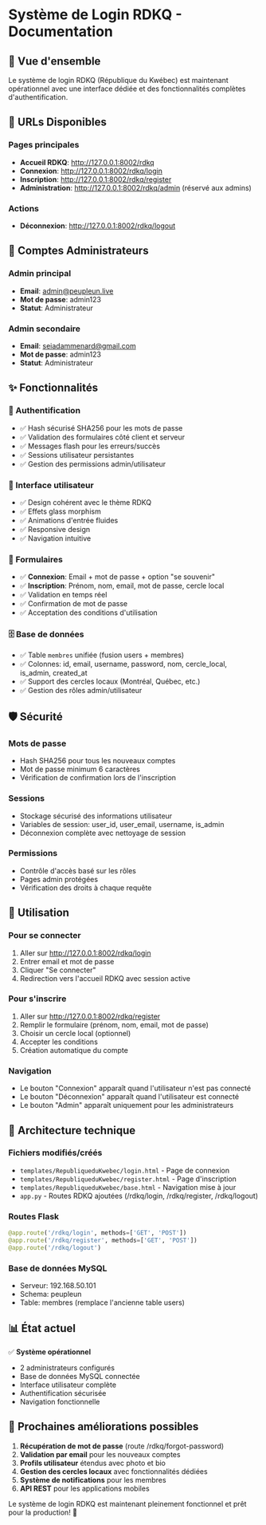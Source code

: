 # Système de Login RDKQ - Documentation

## 🎯 Vue d'ensemble

Le système de login RDKQ (République du Kwébec) est maintenant opérationnel avec une interface dédiée et des fonctionnalités complètes d'authentification.

## 🔗 URLs Disponibles

### Pages principales
- **Accueil RDKQ**: http://127.0.0.1:8002/rdkq
- **Connexion**: http://127.0.0.1:8002/rdkq/login
- **Inscription**: http://127.0.0.1:8002/rdkq/register
- **Administration**: http://127.0.0.1:8002/rdkq/admin (réservé aux admins)

### Actions
- **Déconnexion**: http://127.0.0.1:8002/rdkq/logout

## 👑 Comptes Administrateurs

### Admin principal
- **Email**: admin@peupleun.live
- **Mot de passe**: admin123
- **Statut**: Administrateur

### Admin secondaire
- **Email**: seiadammenard@gmail.com  
- **Mot de passe**: admin123
- **Statut**: Administrateur

## ✨ Fonctionnalités

### 🔐 Authentification
- ✅ Hash sécurisé SHA256 pour les mots de passe
- ✅ Validation des formulaires côté client et serveur
- ✅ Messages flash pour les erreurs/succès
- ✅ Sessions utilisateur persistantes
- ✅ Gestion des permissions admin/utilisateur

### 🎨 Interface utilisateur
- ✅ Design cohérent avec le thème RDKQ
- ✅ Effets glass morphism
- ✅ Animations d'entrée fluides
- ✅ Responsive design
- ✅ Navigation intuitive

### 📝 Formulaires
- ✅ **Connexion**: Email + mot de passe + option "se souvenir"
- ✅ **Inscription**: Prénom, nom, email, mot de passe, cercle local
- ✅ Validation en temps réel
- ✅ Confirmation de mot de passe
- ✅ Acceptation des conditions d'utilisation

### 🗄️ Base de données
- ✅ Table `membres` unifiée (fusion users + membres)
- ✅ Colonnes: id, email, username, password, nom, cercle_local, is_admin, created_at
- ✅ Support des cercles locaux (Montréal, Québec, etc.)
- ✅ Gestion des rôles admin/utilisateur

## 🛡️ Sécurité

### Mots de passe
- Hash SHA256 pour tous les nouveaux comptes
- Mot de passe minimum 6 caractères
- Vérification de confirmation lors de l'inscription

### Sessions
- Stockage sécurisé des informations utilisateur
- Variables de session: user_id, user_email, username, is_admin
- Déconnexion complète avec nettoyage de session

### Permissions
- Contrôle d'accès basé sur les rôles
- Pages admin protégées
- Vérification des droits à chaque requête

## 🚀 Utilisation

### Pour se connecter
1. Aller sur http://127.0.0.1:8002/rdkq/login
2. Entrer email et mot de passe
3. Cliquer "Se connecter"
4. Redirection vers l'accueil RDKQ avec session active

### Pour s'inscrire
1. Aller sur http://127.0.0.1:8002/rdkq/register
2. Remplir le formulaire (prénom, nom, email, mot de passe)
3. Choisir un cercle local (optionnel)
4. Accepter les conditions
5. Création automatique du compte

### Navigation
- Le bouton "Connexion" apparaît quand l'utilisateur n'est pas connecté
- Le bouton "Déconnexion" apparaît quand l'utilisateur est connecté
- Le bouton "Admin" apparaît uniquement pour les administrateurs

## 🔧 Architecture technique

### Fichiers modifiés/créés
- `templates/RepubliqueduKwebec/login.html` - Page de connexion
- `templates/RepubliqueduKwebec/register.html` - Page d'inscription
- `templates/RepubliqueduKwebec/base.html` - Navigation mise à jour
- `app.py` - Routes RDKQ ajoutées (/rdkq/login, /rdkq/register, /rdkq/logout)

### Routes Flask
```python
@app.route('/rdkq/login', methods=['GET', 'POST'])
@app.route('/rdkq/register', methods=['GET', 'POST']) 
@app.route('/rdkq/logout')
```

### Base de données MySQL
- Serveur: 192.168.50.101
- Schema: peupleun
- Table: membres (remplace l'ancienne table users)

## 📊 État actuel

✅ **Système opérationnel**
- 2 administrateurs configurés
- Base de données MySQL connectée
- Interface utilisateur complète
- Authentification sécurisée
- Navigation fonctionnelle

## 🎯 Prochaines améliorations possibles

1. **Récupération de mot de passe** (route /rdkq/forgot-password)
2. **Validation par email** pour les nouveaux comptes
3. **Profils utilisateur** étendus avec photo et bio
4. **Gestion des cercles locaux** avec fonctionnalités dédiées
5. **Système de notifications** pour les membres
6. **API REST** pour les applications mobiles

Le système de login RDKQ est maintenant pleinement fonctionnel et prêt pour la production! 🎉
